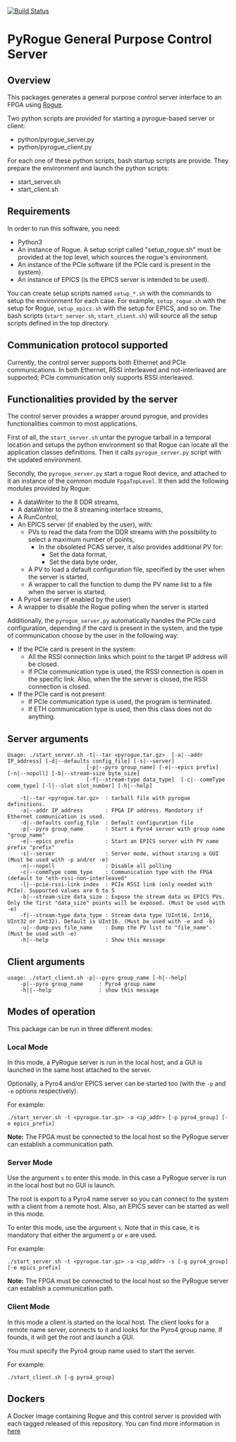 [![Build Status](https://travis-ci.org/slaclab/pyrogue-control-server.svg?branch=master)](https://travis-ci.org/slaclab/pyrogue-control-server)

# PyRogue General Purpose Control Server

## Overview

This packages generates a general purpose control server interface to an FPGA using [Rogue](https://github.com/slaclab/rogue).

Two python scripts are provided for starting a pyrogue-based server or client:
- python/pyrogue_server.py
- python/pyrogue_client.py

For each one of these python scripts, bash startup scripts are provide. They prepare the environment and launch the python scripts:
- start_server.sh
- start_client.sh

## Requirements

In order to run this software, you need:
- Python3
- An instance of Rogue. A setup script called "setup_rogue.sh" must be provided at the top level, which sources the rogue's environment.
- An instance of the PCIe software (if the PCIe card is present in the system).
- An instance of EPICS (is the EPICS server is intended to be used).

You can create setup scripts named `setup_*.sh` with the commands to setup the environment for each case. For example, `setup_rogue.sh` with the setup for Rogue, `setup_epics.sh` with the setup for EPICS, and so on. The bash scripts (`start_server.sh`, `start_client.sh`) will source all the setup scripts defined in the top directory.

## Communication protocol supported

Currently, the control server supports both Ethernet and PCIe communications. In both Ethernet, RSSI interleaved and not-interleaved are supported; PCIe communication only supports RSSI interleaved.

## Functionalities provided by the server

The control server provides a wrapper around pyrogue, and provides functionalities common to most applications.

First of all, the `start_server.sh` untar the pyrogue tarball in a temporal location and setups the python environment so that Rogue can locate all the application classes definitions. Then it calls `pyrogue_server.py` script with the updated environment.

Secondly, the `pyrogue_server.py` start a rogue Root device, and attached to it an instance of the common module `FpgaTopLevel`. It then add the following modules provided by Rogue:
- A dataWriter to the 8 DDR streams,
- A dataWriter to the 8 streaming interface streams,
- A RunControl,
- An EPICS server (if enabled by the user), with:
  - PVs to read the data from the DDR streams with the possibility to select a maximum number of points,
    - In the obsoleted PCAS server, it also provides additional PV for:
      - Set the data format,
      - Set the data byte order,
  - A PV to load a default configuration file, specified by the user when the server is started,
  - A wrapper to call the function to dump the PV name list to a file when the server is started,
- A Pyro4 server (if enabled by the user)
- A wrapper to disable the Rogue polling when the server is started


Additionally, the `pyrogue_server.py` automatically handles the PCIe card configuration, depending if the card is present in the system, and the type of communication choose by the user in the following way:
- If the PCIe card is present in the system:
  - All the RSSI connection links which point to the target IP address will be closed.
  - If PCIe communication type is used, the RSSI connection is open in the specific link. Also, when the the server is closed, the RSSI connection is closed.
- If the PCIe card is not present:
  - If PCIe communication type is used, the program is terminated.
   - If ETH communication type is used, then this class does not do anything.

## Server arguments

```
Usage: ./start_server.sh -t|--tar <pyrogue.tar.gz>  [-a|--addr IP_address] [-d|--defaults config_file] [-s|--server]
                         [-p|--pyro group_name] [-e|--epics prefix]  [-n|--nopoll] [-b|--stream-size byte_size]
                         [-f|--stream-type data_type]  [-c|--commType comm_type] [-l|--slot slot_number] [-h|--help]

    -t|--tar <pyrogue.tar.gz>  : tarball file with pyrogue definitions.
    -a|--addr IP_address       : FPGA IP address. Mandatory if Ethernet communication is used.
    -d|--defaults config_file  : Default configuration file
    -p|--pyro group_name       : Start a Pyro4 server with group name "group_name"
    -e|--epics prefix          : Start an EPICS server with PV name prefix "prefix"
    -s|--server                : Server mode, without staring a GUI (Must be used with -p and/or -e)
    -n|--nopoll                : Disable all polling
    -c|--commType comm_type    : Communication type with the FPGA (default to "eth-rssi-non-interleaved"
    -l|--pcie-rssi-link index  : PCIe RSSI link (only needed with PCIe). Supported values are 0 to 5
    -b|--stream-size data_size : Expose the stream data as EPICS PVs. Only the first "data_size" points will be exposed. (Must be used with -e)
    -f|--stream-type data_type : Stream data type (UInt16, Int16, UInt32 or Int32). Default is UInt16. (Must be used with -e and -b)
    -u|--dump-pvs file_name    : Dump the PV list to "file_name". (Must be used with -e)
    -h|--help                  : Show this message
```

## Client arguments

```
usage: ./start_client.sh -p|--pyro group_name [-h|--help]
    -p|--pyro group_name     : Pyro4 group name
    -h||--help               : show this message
```

## Modes of operation

This package can be run in three different modes:

### Local Mode

In this mode, a PyRogue server is run in the local host, and a GUI is launched in the same host attached to the server.

Optionally, a Pyro4 and/or EPICS server can be started too (with the `-p` and `-e` options respectively).

For example:

```
./start_server.sh -t <pyrogue.tar.gz> -a <ip_addr> [-p pyro4_group] [-e epics_prefix]
```

**Note:** The FPGA must be connected to the local host so the PyRogue server can establish a communication path.

### Server Mode

Use the argument `s` to enter this mode. In this case a PyRogue server is run in the local host but no GUI is launch.

The root is export to a Pyro4 name server so you can connect to the system with a client from a remote host. Also, an EPICS sever can be started as well in this mode.

To enter this mode, use the argument `s`. Note that in this case, it is mandatory that either the argument `p` or `e` are used.


For example:
```
./start_server.sh -t <pyrogue.tar.gz> -a <ip_addr> -s [-g pyro4_group] [-e epics_prefix]
```

**Note:** The FPGA must be connected to the local host so the PyRogue server can establish a communication path.

### Client Mode

In this mode a client is started on the local host. The client looks for a remote name server, connects to it and looks for the Pyro4 group name. If founds, it will get the root and launch a GUI.

You must specify the Pyro4 group name used to start the server.

For example:

```
./start_client.sh [-g pyro4_group]
```

## Dockers

A Docker image containing Rogue and this control server is provided with each tagged released of this repository. You can find more information in [here](README.docker.md)